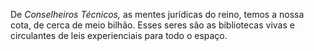 ﻿De <em>Conselheiros Técnicos,</em> as mentes jurídicas do reino, temos a nossa cota, de cerca de meio bilhão. Esses seres são as bibliotecas vivas e circulantes de leis experienciais para todo o espaço.